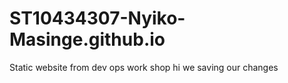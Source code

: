 # ST10434307-Nyiko-Masinge.github.io
Static website from dev ops work shop 
hi we saving our changes
